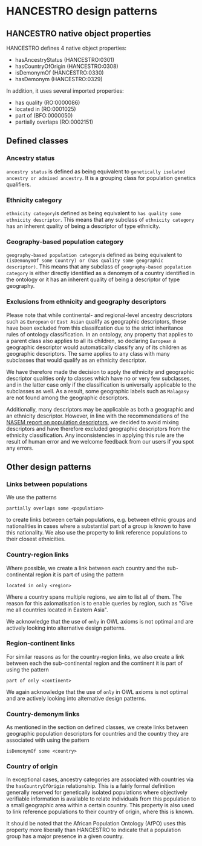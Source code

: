 # HANCESTRO design patterns


## HANCESTRO native object properties

HANCESTRO defines 4 native object properties:

- hasAncestryStatus (HANCESTRO:0301)
- hasCountryOfOrigin (HANCESTRO:0308)
- isDemonymOf (HANCESTRO:0330)
- hasDemonym (HANCESTRO:0329)

In addition, it uses several imported properties:

- has quality (RO:0000086)
- located in (RO:0001025)
- part of (BFO:0000050)
- partially overlaps (RO:0002151)


## Defined classes

### Ancestry status

`ancestry status` is defined as being equivalent to `genetically isolated ancestry or admixed ancestry`. It is a grouping class for population genetics qualifiers.


### Ethnicity category

`ethnicity category`is defined as being equivalent to `has quality some ethnicity descriptor`. This means that any subclass of `ethnicity category` has an inherent quality of being a descriptor of type ethnicity.

### Geography-based population category

`geography-based population category`is defined as being equivalent to `(isDemonymOf some Country) or (has quality some geographic descriptor)`. This means that any subclass of `geography-based population category` is either directly identified as a denomym of a country identified in the ontology or it has an inherent quality of being a descriptor of type geography.

### Exclusions from ethnicity and geography descriptors

Please note that while continental- and regional-level ancestry descriptors such as `European` or `East Asian` qualify as geographic descriptors, these have been excluded from this classifcation due to the strict inheritance rules of ontology classification. In an ontology, any property that applies to a parent class also applies to all its children, so declaring `European` a geographic descriptor would automatically classify any of its children as geographic descriptors. The same applies to any class with many subclasses that would qualify as an ethnicity descriptor. 

We have therefore made the decision to apply the ethnicity and geographic descriptor qualities only to classes which have no or very few subclasses, and in the latter case only if the classification is universally applicable to the subclasses as well. As a result, some geographic labels such as `Malagasy` are not found among the geographic descriptors.

Additionally, many descriptors may be applicable as both a geographic and an ethnicity descriptor. However, in line with the recommendations of the [NASEM report on population descriptors](https://nap.nationalacademies.org/catalog/26902/using-population-descriptors-in-genetics-and-genomics-research-a-new), we decided to avoid mixing descriptors and have therefore excluded geographic descriptors from the ethnicity classification. Any inconsistencies in applying this rule are the result of human error and we welcome feedback from our users if you spot any errors.


## Other design patterns

### Links between populations

We use the patterns

```partially overlaps some <population>``` 
 
to create links between certain populations, e.g. between ethnic groups and nationalities in cases where a substantial part of a group is known to have this nationality. We also use the property to link reference populations to their closest ethnicities. 

### Country-region links

Where possible, we create a link between each country and the sub-continental region it is part of using the pattern

```located in only <region>```

Where a country spans multiple regions, we aim to list all of them. The reason for this axiomatisation is to enable queries by region, such as "Give me all countries located in Eastern Asia".

We acknowledge that the use of `only` in OWL axioms is not optimal and are actively looking into alternative design patterns. 


### Region-continent links

For similar reasons as for the country-region links, we also create a link between each the sub-continental region and the continent it is part of using the pattern

```part of only <continent>```


We again acknowledge that the use of `only` in OWL axioms is not optimal and are actively looking into alternative design patterns. 

### Country-demonym links

As mentioned in the section on defined classes, we create links between geographic population descriptors for countries and the country they are associated with using the pattern

```isDemonymOf some <country>```


### Country of origin

In exceptional cases, ancestry categories are associated with countries via the `hasCountryOfOrigin` relationship. This is a fairly formal definition generally reserved for genetically isolated populations where objectively verifiable information is available to relate individuals from this population to a small geographic area within a certain country. This property is also used to link reference populations to their country of origin, where this is known.

It should be noted that the African Population Ontology (AfPO) uses this property more liberally than HANCESTRO to indicate that a population group has a major presence in a given country.
